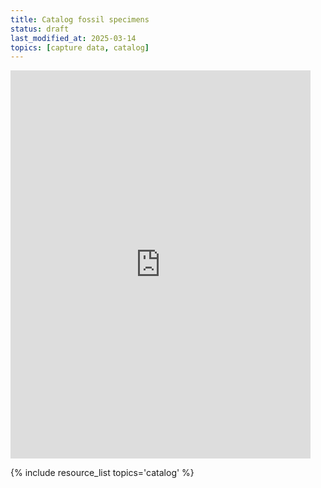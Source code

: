 ```yaml
---
title: Catalog fossil specimens
status: draft
last_modified_at: 2025-03-14
topics: [capture data, catalog]
---
```


<iframe src="https://drive.google.com/file/d/1aK_8LZoIgt6qETTHpbH_ZOjMRT7pghKX/view?usp=drive_link" frameborder="0" width="480" height="621" allowfullscreen="true" mozallowfullscreen="true" webkitallowfullscreen="true"></iframe>

{% include resource_list topics='catalog' %}
